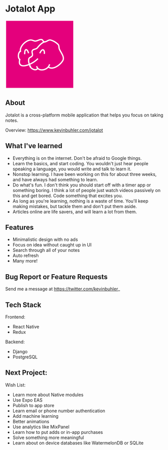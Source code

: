 # Jotalot App

![Jotalot](./frontend/assets/images/nnpink.png "Jotalot")

## About

Jotalot is a cross-platform mobile application that helps you focus on taking notes.

Overview:
https://www.kevinbuhler.com/jotalot

## What I've learned

- Everything is on the internet. Don't be afraid to Google things.
- Learn the basics, and start coding. You wouldn't just hear people speaking a language, you would write and talk to learn it.
- Nonstop learning. I have been working on this for about three weeks, and have always had something to learn.
- Do what's fun. I don't think you should start off with a timer app or something boring. I think a lot of people just watch videos passively on this and get bored. Code something that excites you.
- As long as you're learning, nothing is a waste of time. You'll keep making mistakes, but tackle them and don't put them aside.
- Articles online are life savers, and will learn a lot from them.

## Features

- Minimalistic design with no ads
- Focus on idea without caught up in UI
- Search through all of your notes
- Auto refresh
- Many more!

## Bug Report or Feature Requests

Send me a message at https://twitter.com/kevinbuhler_

## Tech Stack

Frontend:

- React Native
- Redux

Backend:

- Django
- PostgreSQL

## Next Project:

Wish List:

- Learn more about Native modules
- Use Expo EAS
- Publish to app store
- Learn email or phone number authentication
- Add machine learning
- Better animations
- Use analytics like MixPanel
- Learn how to put adds or in-app purchases
- Solve something more meaningful
- Learn about on device databases like WatermelonDB or SQLite

